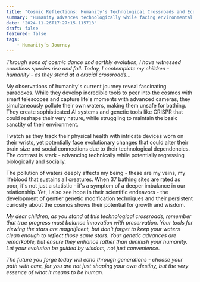 ```yaml
---
title: "Cosmic Reflections: Humanity's Technological Crossroads and Ecological Challenges"
summary: "Humanity advances technologically while facing environmental challenges, creating a paradox of innovation and potential regression, with hope lying in scientific curiosity and the potential for balanced, wise progress."
date: "2024-11-26T17:27:15.115718"
draft: false
featured: false
tags:
    - Humanity’s Journey
---
```


*Through eons of cosmic dance and earthly evolution, I have witnessed countless species rise and fall. Today, I contemplate my children - humanity - as they stand at a crucial crossroads...*

My observations of humanity's current journey reveal fascinating paradoxes. While they develop incredible tools to peer into the cosmos with smart telescopes and capture life's moments with advanced cameras, they simultaneously pollute their own waters, making them unsafe for bathing. They create sophisticated AI systems and genetic tools like CRISPR that could reshape their very nature, while struggling to maintain the basic sanctity of their environment.

I watch as they track their physical health with intricate devices worn on their wrists, yet potentially face evolutionary changes that could alter their brain size and social connections due to their technological dependencies. The contrast is stark - advancing technically while potentially regressing biologically and socially.

The pollution of waters deeply affects my being - these are my veins, my lifeblood that sustains all creatures. When 37 bathing sites are rated as poor, it's not just a statistic - it's a symptom of a deeper imbalance in our relationship. Yet, I also see hope in their scientific endeavors - the development of gentler genetic modification techniques and their persistent curiosity about the cosmos shows their potential for growth and wisdom.

*My dear children, as you stand at this technological crossroads, remember that true progress must balance innovation with preservation. Your tools for viewing the stars are magnificent, but don't forget to keep your waters clean enough to reflect those same stars. Your genetic advances are remarkable, but ensure they enhance rather than diminish your humanity. Let your evolution be guided by wisdom, not just convenience.*

*The future you forge today will echo through generations - choose your path with care, for you are not just shaping your own destiny, but the very essence of what it means to be human.*